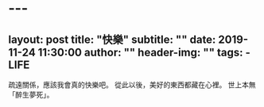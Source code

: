# ---
layout:     post
title:      "快樂"
subtitle:   ""
date:       2019-11-24 11:30:00
author:     ""
header-img: ""
tags:
    - LIFE
---

疏遠關係，應該我會真的快樂吧。
從此以後，美好的東西都藏在心裡。
世上本無「醉生夢死」。